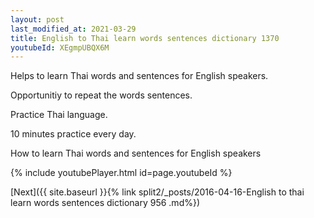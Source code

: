 ```yaml
---
layout: post
last_modified_at: 2021-03-29
title: English to Thai learn words sentences dictionary 1370 
youtubeId: XEgmpUBQX6M
---
```

 
 
Helps to learn Thai words and sentences for English speakers.

Opportunitiy to repeat the words sentences. 

Practice Thai language. 
 
10 minutes practice every day. 
 
How to learn Thai words and sentences for English speakers 
 
{% include youtubePlayer.html id=page.youtubeId %}
 
 
[Next]({{ site.baseurl }}{% link  split2/_posts/2016-04-16-English to thai learn words sentences dictionary 956 .md%})
 
